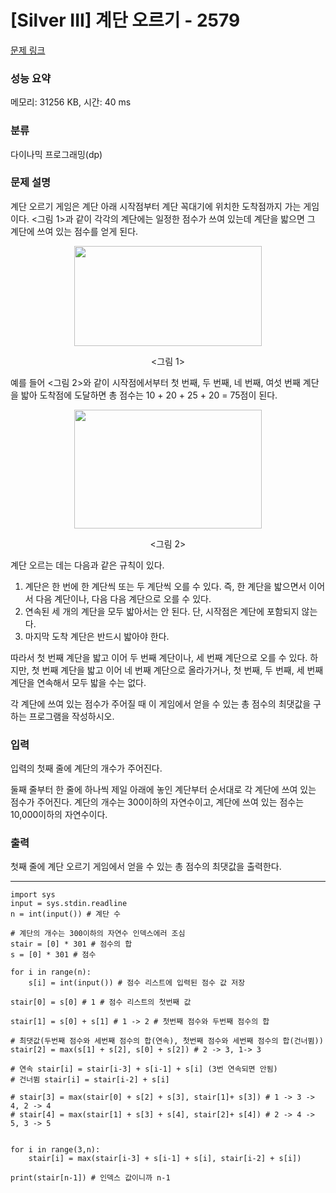 # [Silver III] 계단 오르기 - 2579 

[문제 링크](https://www.acmicpc.net/problem/2579) 

### 성능 요약

메모리: 31256 KB, 시간: 40 ms

### 분류

다이나믹 프로그래밍(dp)

### 문제 설명

<p>계단 오르기 게임은 계단 아래 시작점부터 계단 꼭대기에 위치한 도착점까지 가는 게임이다. <그림 1>과 같이 각각의 계단에는 일정한 점수가 쓰여 있는데 계단을 밟으면 그 계단에 쓰여 있는 점수를 얻게 된다.</p>

<p style="text-align: center;"><img alt="" src="https://upload.acmicpc.net/7177ea45-aa8d-4724-b256-7b84832c9b97/-/preview/" style="width: 300px; height: 160px;"></p>

<p style="text-align: center;"><그림 1></p>

<p>예를 들어 <그림 2>와 같이 시작점에서부터 첫 번째, 두 번째, 네 번째, 여섯 번째 계단을 밟아 도착점에 도달하면 총 점수는 10 + 20 + 25 + 20 = 75점이 된다.</p>

<p style="text-align: center;"><img alt="" src="https://upload.acmicpc.net/f00b6121-1c25-492e-9bc0-d96377c586b0/-/preview/" style="width: 300px; height: 190px;"></p>

<p style="text-align: center;"><그림 2></p>

<p>계단 오르는 데는 다음과 같은 규칙이 있다.</p>

<ol>
	<li>계단은 한 번에 한 계단씩 또는 두 계단씩 오를 수 있다. 즉, 한 계단을 밟으면서 이어서 다음 계단이나, 다음 다음 계단으로 오를 수 있다.</li>
	<li>연속된 세 개의 계단을 모두 밟아서는 안 된다. 단, 시작점은 계단에 포함되지 않는다.</li>
	<li>마지막 도착 계단은 반드시 밟아야 한다.</li>
</ol>

<p>따라서 첫 번째 계단을 밟고 이어 두 번째 계단이나, 세 번째 계단으로 오를 수 있다. 하지만, 첫 번째 계단을 밟고 이어 네 번째 계단으로 올라가거나, 첫 번째, 두 번째, 세 번째 계단을 연속해서 모두 밟을 수는 없다.</p>

<p>각 계단에 쓰여 있는 점수가 주어질 때 이 게임에서 얻을 수 있는 총 점수의 최댓값을 구하는 프로그램을 작성하시오.</p>

### 입력 

 <p>입력의 첫째 줄에 계단의 개수가 주어진다.</p>

<p>둘째 줄부터 한 줄에 하나씩 제일 아래에 놓인 계단부터 순서대로 각 계단에 쓰여 있는 점수가 주어진다. 계단의 개수는 300이하의 자연수이고, 계단에 쓰여 있는 점수는 10,000이하의 자연수이다.</p>

### 출력 

 <p>첫째 줄에 계단 오르기 게임에서 얻을 수 있는 총 점수의 최댓값을 출력한다.</p>

---
```
import sys
input = sys.stdin.readline
n = int(input()) # 계단 수

# 계단의 개수는 300이하의 자연수 인덱스에러 조심
stair = [0] * 301 # 점수의 합 
s = [0] * 301 # 점수

for i in range(n):
    s[i] = int(input()) # 점수 리스트에 입력된 점수 값 저장

stair[0] = s[0] # 1 # 점수 리스트의 첫번째 값

stair[1] = s[0] + s[1] # 1 -> 2 # 첫번째 점수와 두번째 점수의 합

# 최댓값(두번째 점수와 세번째 점수의 합(연속), 첫번째 점수와 세번째 점수의 합(건너뜀))
stair[2] = max(s[1] + s[2], s[0] + s[2]) # 2 -> 3, 1-> 3

# 연속 stair[i] = stair[i-3] + s[i-1] + s[i] (3번 연속되면 안됨)
# 건너뜀 stair[i] = stair[i-2] + s[i]

# stair[3] = max(stair[0] + s[2] + s[3], stair[1]+ s[3]) # 1 -> 3 -> 4, 2 -> 4
# stair[4] = max(stair[1] + s[3] + s[4], stair[2]+ s[4]) # 2 -> 4 -> 5, 3 -> 5


for i in range(3,n):
    stair[i] = max(stair[i-3] + s[i-1] + s[i], stair[i-2] + s[i])

print(stair[n-1]) # 인덱스 값이니까 n-1
```
